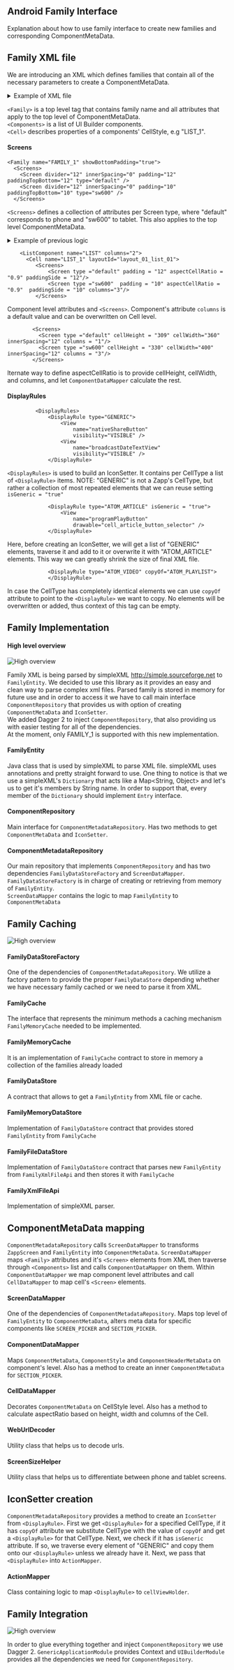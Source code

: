 ## Android Family Interface

Explanation about how to use family interface to create new families and corresponding ComponentMetaData.

## Family XML file

We are introducing an XML which defines families that contain all of the necessary parameters to create a ComponentMetaData.

<details><summary>Example of XML file</summary>
<p>

```
<Family name="FAMILY_1" showBottomPadding="true" version="1.0">

    <Screens>
        <Screen divider="12" innerSpacing="0" padding="12" paddingTopBottom="12" type="default" />
        <Screen divider="12" innerSpacing="0" padding="10" paddingTopBottom="10" type="sw600" />
    </Screens>

    <Components>
        <ListComponent name="LIST" columns="2">
            <Cell name="LIST_1" layoutId="layout_01_list_01">
                <Screens>
                    <Screen type ="default" padding = "12" aspectCellRatio = "0.9" paddingSide = "12"/>
                    <Screen type ="sw600"  padding = "10" aspectCellRatio = "0.9"  paddingSide = "10" columns="3"/>
                </Screens>

                <DisplayRules>
                    <DisplayRule type="GENERIC">
                        <View
                            name="nativeShareButton"
                            visibility="VISIBLE" />
                        <View
                            name="broadcastDateTextView"
                            visibility="VISIBLE" />
                    </DisplayRule>
                    <DisplayRule type="ATOM_ARTICLE" isGeneric = "true">
                        <View
                            name="programPlayButton"
                            drawable="cell_article_button_selector" />
                    </DisplayRule>
                    <DisplayRule type="ATOM_PLAYLIST">
                        <View
                            name="programPlayButton"
                            drawable="cell_play_button_selector"
                            visibility="VISIBLE" />
                    </DisplayRule>
                    <DisplayRule type="ATOM_VIDEO" copyOf="ATOM_PLAYLIST">
                    </DisplayRule>
                  </DisplayRules>
                </Cell>
        </ListComponent>
    </Components>
```

</p>

</details>

`<Family>` is a top level tag that contains family name and all attributes that apply to the top level of ComponentMetaData.  
`<Components>` is a list of UI Builder components.  
`<Cell>` describes properties of a components' CellStyle, e.g "LIST_1".  

#### Screens

```
<Family name="FAMILY_1" showBottomPadding="true">
  <Screens>
    <Screen divider="12" innerSpacing="0" padding="12" paddingTopBottom="12" type="default" />
    <Screen divider="12" innerSpacing="0" padding="10" paddingTopBottom="10" type="sw600" />
  </Screens>
```
`<Screens>` defines a collection of attributes per Screen type, where "default" corresponds to phone and "sw600" to tablet. This also applies to the top level ComponentMetaData.

<details><summary>Example of previous logic</summary>
<p>

```java
public ComponentMetaData apply(ComponentMetaData inputMetaData, boolean isTablet, boolean isChild) {
  if (isChild) {
      inputMetaData.setSidePadding(12);
  } else {
      inputMetaData.setSidePadding(0);
      inputMetaData.setTopBottomPadding(12);
      inputMetaData.getComponentStyle().setDividerHeight(12);
      inputMetaData.getComponentStyle().setShowBottomPadding(true);
  }
  return inputMetaData;
}
```

</p>

</details>   


```
    <ListComponent name="LIST" columns="2">
      <Cell name="LIST_1" layoutId="layout_01_list_01">
         <Screens>
             <Screen type ="default" padding = "12" aspectCellRatio = "0.9" paddingSide = "12"/>
             <Screen type ="sw600"  padding = "10" aspectCellRatio = "0.9"  paddingSide = "10" columns="3"/>
         </Screens>
```
Component level attributes and `<Screens>`. Component's attribute `columns` is a default value and can be overwritten on Cell level.

```
        <Screens>
          <Screen type ="default" cellHeight = "309" cellWidth="360" innerSpacing="12" columns = "1"/>
          <Screen type ="sw600" cellHeight = "330" cellWidth="400" innerSpacing="12" columns = "3"/>
        </Screens>
```
lternate way to define aspectCellRatio is to provide cellHeight, cellWidth, and columns, and let `ComponentDataMapper` calculate the rest.

#### DisplayRules

```
         <DisplayRules>
             <DisplayRule type="GENERIC">
                 <View
                     name="nativeShareButton"
                     visibility="VISIBLE" />
                 <View
                     name="broadcastDateTextView"
                     visibility="VISIBLE" />
             </DisplayRule>
```
`<DisplayRules>` is used to build an IconSetter. It contains per CellType a list of `<DisplayRule>` items. NOTE: "GENERIC" is not a Zapp's CellType, but rather a collection of most repeated elements that we can reuse setting `isGeneric = "true"`
```
             <DisplayRule type="ATOM_ARTICLE" isGeneric = "true">
                 <View
                     name="programPlayButton"
                     drawable="cell_article_button_selector" />
             </DisplayRule>
```
Here, before creating an IconSetter, we will get a list of "GENERIC" elements, traverse it and add to it or overwrite it with "ATOM_ARTICLE" elements. This way we can greatly shrink the size of final XML file.
```
             <DisplayRule type="ATOM_VIDEO" copyOf="ATOM_PLAYLIST">
             </DisplayRule>
```
In case the CellType has completely identical elements we can use `copyOf` attribute to point to the `<DisplayRule>` we want to copy. No elements will be overwritten or added, thus context of this tag can be empty.

## Family Implementation

#### High level overview

![High overview](./family-interface-overview.jpeg)

Family XML is being parsed by simpleXML <link>http://simple.sourceforge.net</link> to `FamilyEntity`. We decided to use this library as it provides an easy and clean way to parse complex xml files. Parsed family is stored in memory for future use and in order to access it we have to call main interface `ComponentRepository` that provides us with option of creating `ComponentMetaData` and `IconSetter`.  
We added Dagger 2 to inject `ComponentRepository`, that also providing us with easier testing for all of the dependencies.  
At the moment, only FAMILY_1 is supported with this new implementation.

#### FamilyEntity
Java class that is used by simpleXML to parse XML file. simpleXML uses annotations and pretty straight forward to use. One thing to notice is that we use a simpleXML's `Dictionary` that acts like a Map<String, Object> and let's us to get it's members by String name. In order to support that, every member of the `Dictionary` should implement `Entry` interface.

#### ComponentRepository
Main interface for `ComponentMetadataRepository`. Has two methods to get `ComponentMetaData` and `IconSetter`.

#### ComponentMetadataRepository
Our main repository that implements `ComponentRepository` and has two dependencies `FamilyDataStoreFactory` and `ScreenDataMapper`.  
`FamilyDataStoreFactory` is in charge of creating or retrieving from memory of `FamilyEntity`.  
`ScreenDataMapper` contains the logic to map `FamilyEntity` to `ComponentMetaData`

## Family Caching
![High overview](./family-interface-cache.jpeg)

#### FamilyDataStoreFactory
One of the dependencies of `ComponentMetadataRepository`. We utilize a factory pattern to provide the proper `FamilyDataStore` depending whether we have necessary family cached or we need to parse it from XML.

#### FamilyCache
The interface that represents the minimum methods a caching mechanism `FamilyMemoryCache` needed to be implemented.

#### FamilyMemoryCache
It is an implementation of `FamilyCache` contract to store in memory a collection of the families already loaded

#### FamilyDataStore
A contract that allows to get a `FamilyEntity` from XML file or cache.

#### FamilyMemoryDataStore
Implementation of `FamilyDataStore` contract that provides stored `FamilyEntity` from `FamilyCache`

#### FamilyFileDataStore
Implementation of `FamilyDataStore` contract that parses new `FamilyEntity` from `FamilyXmlFileApi` and then stores it with `FamilyCache`

#### FamilyXmlFileApi
Implementation of simpleXML parser.

## ComponentMetaData mapping
`ComponentMetadataRepository` calls `ScreenDataMapper` to transforms `ZappScreen` and `FamilyEntity` into `ComponentMetaData`. `ScreenDataMapper` maps `<Family>` attributes and it's `<Screen>` elements from XML then traverse through `<Components>` list and calls `ComponentDataMapper` on them. Within `ComponentDataMapper` we map component level attributes and call `CellDataMapper` to map cell's `<Screen>` elements.

#### ScreenDataMapper
One of the dependencies of `ComponentMetadataRepository`. Maps top level of `FamilyEntity` to `ComponentMetaData`, alters meta data for specific components like `SCREEN_PICKER` and `SECTION_PICKER`.

#### ComponentDataMapper
Maps `ComponentMetaData`, `ComponentStyle` and `ComponentHeaderMetaData` on component's level. Also has a method to create an inner `ComponentMetaData` for `SECTION_PICKER`.

#### CellDataMapper
Decorates `ComponentMetaData` on CellStyle level. Also has a method to calculate aspectRatio based on height, width and columns of the Cell.

#### WebUrlDecoder
Utility class that helps us to decode urls.

#### ScreenSizeHelper
Utility class that helps us to differentiate between phone and tablet screens.

## IconSetter creation
`ComponentMetadataRepository` provides a method to create an `IconSetter` from `<DisplayRule>`. First we get `<DisplayRule>` for a specified CellType, if it has `copyOf` attribute we substitute CellType with the value of `copyOf` and get a `<DisplayRule>` for that CellType. Next, we check if it has `isGeneric` attribute. If so, we traverse every element of "GENERIC" and copy them onto our `<DisplayRule>` unless we already have it. Next, we pass that `<DisplayRule>` into `ActionMapper`.

#### ActionMapper
Class containing logic to map `<DisplayRule>` to `cellViewHolder`.

## Family Integration
![High overview](./family-interface-dagger.jpeg)

In order to glue everything together and inject `ComponentRepository` we use Dagger 2. `GenericApplicationModule` provides Context and `UIBuilderModule` provides all the dependencies we need for `ComponentRepository`.  
